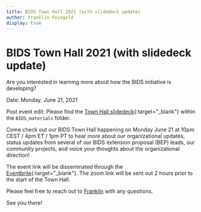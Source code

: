 ```yaml
---
title: BIDS Town Hall 2021 (with slidedeck update)
author: Franklin Feingold
display: true
---
```


# BIDS Town Hall 2021 (with slidedeck update)

Are you interested in learning more about how the BIDS initiative is developing?

Date: Monday, June 21, 2021

<!--more-->

Post event edit: Please find the [Town Hall slidedeck](../BIDS-materials/BIDS_Town_Hall%20-OSR_2021.pdf){:target="_blank"} within the `BIDS_materials` folder. 

Come check out our BIDS Town Hall happening on Monday June 21 at 10pm CEST / 4pm ET / 1pm PT to hear more about our organizational updates, status updates from several of our BIDS extension proposal (BEP) leads, our community projects, and voice your thoughts about the organizational direction! 

The event link will be disseminated through the [Eventbrite](https://www.eventbrite.com/e/bids-town-hall-2021-tickets-159737297557){:target="_blank"}. The zoom link will be sent out 2 hours prior to the start of the Town Hall. 

Please feel free to reach out to [Franklin](mailto:ffein@stanford.edu) with any questions.

See you there! 
